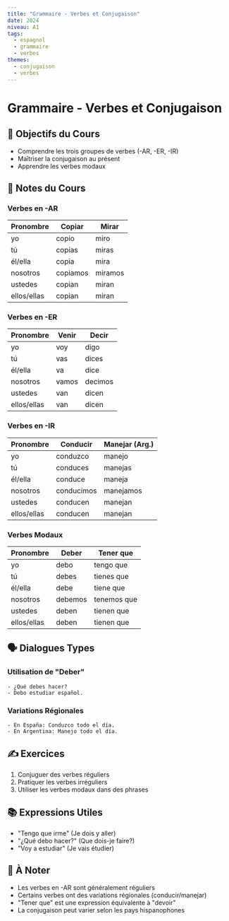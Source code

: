 ```yaml
---
title: "Grammaire - Verbes et Conjugaison"
date: 2024
niveau: A1
tags:
  - espagnol
  - grammaire
  - verbes
themes:
  - conjugaison
  - verbes
---
```


# Grammaire - Verbes et Conjugaison

## 🎯 Objectifs du Cours
- Comprendre les trois groupes de verbes (-AR, -ER, -IR)
- Maîtriser la conjugaison au présent
- Apprendre les verbes modaux

## 📝 Notes du Cours

### Verbes en -AR
| Pronombre | Copiar | Mirar |
|-----------|---------|--------|
| yo | copio | miro |
| tú | copias | miras |
| él/ella | copia | mira |
| nosotros | copiamos | miramos |
| ustedes | copian | miran |
| ellos/ellas | copian | miran |

### Verbes en -ER
| Pronombre | Venir | Decir |
|-----------|--------|--------|
| yo | voy | digo |
| tú | vas | dices |
| él/ella | va | dice |
| nosotros | vamos | decimos |
| ustedes | van | dicen |
| ellos/ellas | van | dicen |

### Verbes en -IR
| Pronombre | Conducir | Manejar (Arg.) |
|-----------|----------|----------------|
| yo | conduzco | manejo |
| tú | conduces | manejas |
| él/ella | conduce | maneja |
| nosotros | conducimos | manejamos |
| ustedes | conducen | manejan |
| ellos/ellas | conducen | manejan |

### Verbes Modaux
| Pronombre | Deber | Tener que |
|-----------|--------|-----------|
| yo | debo | tengo que |
| tú | debes | tienes que |
| él/ella | debe | tiene que |
| nosotros | debemos | tenemos que |
| ustedes | deben | tienen que |
| ellos/ellas | deben | tienen que |

## 🗣️ Dialogues Types

### Utilisation de "Deber"
```español
- ¿Qué debes hacer?
- Debo estudiar español.
```

### Variations Régionales
```español
- En España: Conduzco todo el día.
- En Argentina: Manejo todo el día.
```

## ✍️ Exercices
1. Conjuguer des verbes réguliers
2. Pratiquer les verbes irréguliers
3. Utiliser les verbes modaux dans des phrases

## 📚 Expressions Utiles
- "Tengo que irme" (Je dois y aller)
- "¿Qué debo hacer?" (Que dois-je faire?)
- "Voy a estudiar" (Je vais étudier)

## 📌 À Noter
- Les verbes en -AR sont généralement réguliers
- Certains verbes ont des variations régionales (conducir/manejar)
- "Tener que" est une expression équivalente à "devoir"
- La conjugaison peut varier selon les pays hispanophones
